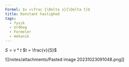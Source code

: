 ```yaml
---
Formel: $v =\frac {\Delta s}{\Delta t}$
title: Konstant hastighed
tags:
  - fysik
  - ordbog
  - Formeler
  - mekanik
---
```


$S = v * t$
$t = \frac{v}{S}$

![[notes/attachments/Pasted image 20231023091048.png]]
